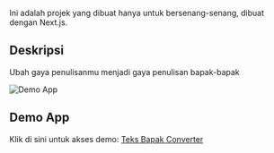 Ini adalah projek yang dibuat hanya untuk bersenang-senang, dibuat dengan Next.js.
## Deskripsi
Ubah gaya penulisanmu menjadi gaya penulisan bapak-bapak

![Demo App](https://i.ibb.co/tZCBkGM/Screen-Shot-2022-10-09-at-21-44-50.png)
## Demo App
Klik di sini untuk akses demo: [Teks Bapak Converter](https://teks-bapak-converter.vercel.app/)
